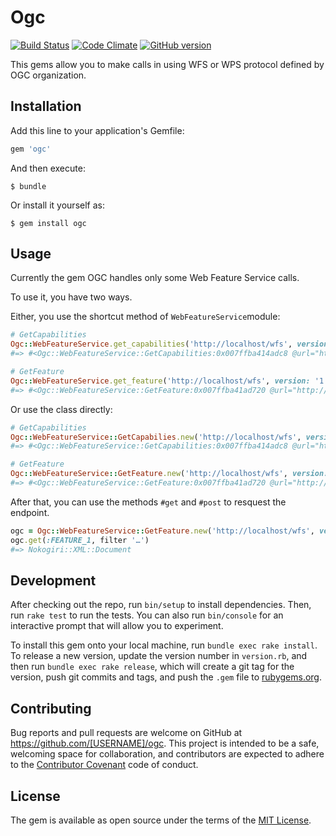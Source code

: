 # Ogc
[![Build Status](https://travis-ci.org/GRoguelon/ogc.svg?branch=master)](https://travis-ci.org/GRoguelon/ogc)
[![Code Climate](https://codeclimate.com/github/GRoguelon/ogc/badges/gpa.svg)](https://codeclimate.com/github/GRoguelon/ogc)
[![GitHub version](https://badge.fury.io/gh/groguelon%2Fogc.svg)](https://badge.fury.io/gh/groguelon%2Fogc)

This gems allow you to make calls in using WFS or WPS protocol defined by OGC organization.

## Installation

Add this line to your application's Gemfile:

```ruby
gem 'ogc'
```

And then execute:

    $ bundle

Or install it yourself as:

    $ gem install ogc

## Usage

Currently the gem OGC handles only some Web Feature Service calls.

To use it, you have two ways.

Either, you use the shortcut method of `WebFeatureService`module:

```ruby
# GetCapabilities
Ogc::WebFeatureService.get_capabilities('http://localhost/wfs', version: '1.0.0', key: 'SECRET')
#=> #<Ogc::WebFeatureService::GetCapabilities:0x007ffba414adc8 @url="http://localhost/wfs", @params={"version"=>"1.0.0", "key"=>"SECRET", "service"=>"wfs"}>

# GetFeature
Ogc::WebFeatureService.get_feature('http://localhost/wfs', version: '1.0.0', key: 'SECRET')
#=> #<Ogc::WebFeatureService::GetFeature:0x007ffba41ad720 @url="http://localhost/wfs", @params={"version"=>"1.0.0", "key"=>"SECRET", "service"=>"wfs"}>
```

Or use the class directly:

```ruby
# GetCapabilities
Ogc::WebFeatureService::GetCapabilies.new('http://localhost/wfs', version: '1.0.0', key: 'SECRET')
#=> #<Ogc::WebFeatureService::GetCapabilities:0x007ffba414adc8 @url="http://localhost/wfs", @params={"version"=>"1.0.0", "key"=>"SECRET", "service"=>"wfs"}>

# GetFeature
Ogc::WebFeatureService::GetFeature.new('http://localhost/wfs', version: '1.0.0', key: 'SECRET')
#=> #<Ogc::WebFeatureService::GetFeature:0x007ffba41ad720 @url="http://localhost/wfs", @params={"version"=>"1.0.0", "key"=>"SECRET", "service"=>"wfs"}>
```

After that, you can use the methods `#get` and `#post` to resquest the endpoint.

```ruby
ogc = Ogc::WebFeatureService::GetFeature.new('http://localhost/wfs', version: '1.0.0', key: 'SECRET')
ogc.get(:FEATURE_1, filter '…')
#=> Nokogiri::XML::Document
```

## Development

After checking out the repo, run `bin/setup` to install dependencies. Then, run `rake test` to run the tests. You can also run `bin/console` for an interactive prompt that will allow you to experiment.

To install this gem onto your local machine, run `bundle exec rake install`. To release a new version, update the version number in `version.rb`, and then run `bundle exec rake release`, which will create a git tag for the version, push git commits and tags, and push the `.gem` file to [rubygems.org](https://rubygems.org).

## Contributing

Bug reports and pull requests are welcome on GitHub at https://github.com/[USERNAME]/ogc. This project is intended to be a safe, welcoming space for collaboration, and contributors are expected to adhere to the [Contributor Covenant](contributor-covenant.org) code of conduct.


## License

The gem is available as open source under the terms of the [MIT License](http://opensource.org/licenses/MIT).

